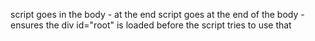 script goes in the body - at the end
script goes at the end of the body 
    -ensures the div id="root" is loaded before the script tries to use that